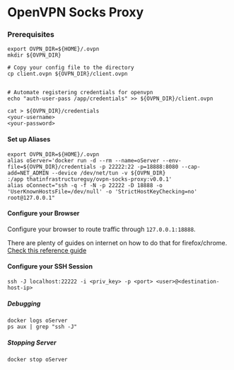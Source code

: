 # OpenVPN Socks Proxy


### Prerequisites

```
export OVPN_DIR=${HOME}/.ovpn
mkdir ${OVPN_DIR} 

# Copy your config file to the directory
cp client.ovpn ${OVPN_DIR}/client.ovpn


# Automate registering credentials for openvpn
echo "auth-user-pass /app/credentials" >> ${OVPN_DIR}/client.ovpn

cat > ${OVPN_DIR}/credentials
<your-username>
<your-password>
```

#### Set up Aliases

```
export OVPN_DIR=${HOME}/.ovpn
alias oServer='docker run -d --rm --name=oServer --env-file=${OVPN_DIR}/credentials -p 22222:22 -p=18888:8080 --cap-add=NET_ADMIN --device /dev/net/tun -v ${OVPN_DIR}
:/app thatinfrastructureguy/ovpn-socks-proxy:v0.0.1'
alias oConnect="ssh -q -f -N -p 22222 -D 18888 -o 'UserKnownHostsFile=/dev/null' -o 'StrictHostKeyChecking=no' root@127.0.0.1"
```

#### Configure your Browser

Configure your browser to route traffic through `127.0.0.1:18888`. 

There are plenty of guides on internet on how to do that for firefox/chrome. 
[Check this reference guide](https://linuxize.com/post/how-to-setup-ssh-socks-tunnel-for-private-browsing/#configuring-your-browser-to-use-proxy)


#### Configure your SSH Session

```
ssh -J localhost:22222 -i <priv_key> -p <port> <user>@<destination-host-ip>
```

##### Debugging

```
docker logs oServer
ps aux | grep "ssh -J"
```

##### Stopping Server

```
docker stop oServer
```
